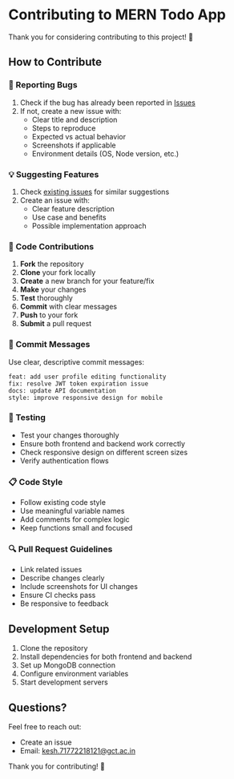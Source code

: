 # Contributing to MERN Todo App

Thank you for considering contributing to this project! 🎉

## How to Contribute

### 🐛 Reporting Bugs

1. Check if the bug has already been reported in [Issues](../../issues)
2. If not, create a new issue with:
   - Clear title and description
   - Steps to reproduce
   - Expected vs actual behavior
   - Screenshots if applicable
   - Environment details (OS, Node version, etc.)

### 💡 Suggesting Features

1. Check [existing issues](../../issues) for similar suggestions
2. Create an issue with:
   - Clear feature description
   - Use case and benefits
   - Possible implementation approach

### 🔧 Code Contributions

1. **Fork** the repository
2. **Clone** your fork locally
3. **Create** a new branch for your feature/fix
4. **Make** your changes
5. **Test** thoroughly
6. **Commit** with clear messages
7. **Push** to your fork
8. **Submit** a pull request

### 📝 Commit Messages

Use clear, descriptive commit messages:
```
feat: add user profile editing functionality
fix: resolve JWT token expiration issue
docs: update API documentation
style: improve responsive design for mobile
```

### 🧪 Testing

- Test your changes thoroughly
- Ensure both frontend and backend work correctly
- Check responsive design on different screen sizes
- Verify authentication flows

### 📋 Code Style

- Follow existing code style
- Use meaningful variable names
- Add comments for complex logic
- Keep functions small and focused

### 🔍 Pull Request Guidelines

- Link related issues
- Describe changes clearly
- Include screenshots for UI changes
- Ensure CI checks pass
- Be responsive to feedback

## Development Setup

1. Clone the repository
2. Install dependencies for both frontend and backend
3. Set up MongoDB connection
4. Configure environment variables
5. Start development servers

## Questions?

Feel free to reach out:
- Create an issue
- Email: kesh.71772218121@gct.ac.in

Thank you for contributing! 🙏